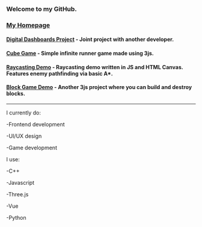### Welcome to my GitHub.

### [My Homepage](https://shotgunfacelift.github.io/)

#### [Digital Dashboards Project](https://shotgunfacelift.github.io/digital-dashboard-site/) - Joint project with another developer.

#### [Cube Game](https://shotgunfacelift.github.io/game-test-public/) - Simple infinite runner game made using 3js.

#### [Raycasting Demo](https://shotgunfacelift.github.io/raycast-demo/) - Raycasting demo written in JS and HTML Canvas.  Features enemy pathfinding via basic A*.

#### [Block Game Demo](https://shotgunfacelift.github.io/3js-game-test/) - Another 3js project where you can build and destroy blocks.

<hr>

<!--
**shotgunfacelift/shotgunfacelift** is a ✨ _special_ ✨ repository because its `README.md` (this file) appears on your GitHub profile.

Here are some ideas to get you started:

- 🔭 I’m currently working on ...
- 🌱 I’m currently learning ...
- 👯 I’m looking to collaborate on ...
- 🤔 I’m looking for help with ...
- 💬 Ask me about ...
- 📫 How to reach me: ...
- 😄 Pronouns: ...
- ⚡ Fun fact: ...
-->
I currently do:

-Frontend development

-UI/UX design

-Game development


I use:

-C++

-Javascript

-Three.js

-Vue

-Python
